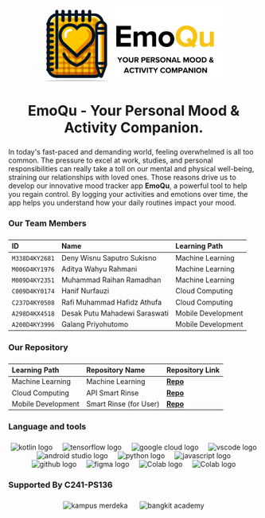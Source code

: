 <div align="center">
  <img height="150" src="https://github.com/EmoQu-Bangkit/.github/blob/main/profile/Yellow%20White%20Modern%20Minimal%20Pitch%20Deck%20Presentation.png"  />
</div>

<h1 align="center">
EmoQu - Your Personal Mood & Activity Companion.
</h1>

###

In today's fast-paced and demanding world, feeling overwhelmed is all too common. The pressure to excel at work, studies, and personal responsibilities can really take a toll on our mental and physical well-being, straining our relationships with loved ones. Those reasons drive us to develop our innovative mood tracker app **EmoQu**, a powerful tool to help you regain control. By logging your activities and emotions over time, the app helps you understand how your daily routines impact your mood.

###

<h3 align="left">  Our Team Members</h3>

###

  | ID              | Name                          | Learning Path       |
  |:----------------|:------------------------------|:--------------------|
  | `M338D4KY2681`  | Deny Wisnu Saputro Sukisno    | Machine Learning    |
  | `M006D4KY1976`  | Aditya Wahyu Rahmani          | Machine Learning    |
  | `M009D4KY2351`  | Muhammad Raihan Ramadhan      | Machine Learning    |
  | `C009D4KY0174`  | Hanif Nurfauzi                | Cloud Computing     |
  | `C237D4KY0508`  | Rafi Muhammad Hafidz Athufa   | Cloud Computing     |
  | `A298D4KX4518`  | Desak Putu Mahadewi Saraswati | Mobile Development  |
  | `A200D4KY3996`  | Galang Priyohutomo            | Mobile Development  |




###

<h3 align="left"> Our Repository</h3>

###


| Learning Path      | Repository Name                          | Repository  Link                                                         |
|:-------------------|:-----------------------------------------|:-------------------------------------------------------------------------|
| Machine Learning   | Machine Learning                            | **[Repo](https://github.com/EmoQu-Bangkit/MachineLearning)**          |
| Cloud Computing    | API Smart Rinse                          | **[Repo](https://github.com/EmoQu-Bangkit/CloudComputing)**              |
| Mobile Development | Smart Rinse (for User)                   | **[Repo](https://github.com/EmoQu-Bangkit/MobileDevelopment)**           |




<h3 align="left"> Language and tools</h3>

###

<div align="center">
  <img src="https://cdn.jsdelivr.net/gh/devicons/devicon/icons/kotlin/kotlin-original.svg" height="40" alt="kotlin logo"  />
  <img width="12" />
  <img src="https://cdn.jsdelivr.net/gh/devicons/devicon/icons/tensorflow/tensorflow-original.svg" height="40" alt="tensorflow logo"  />
  <img width="12" />
  <img src="https://cdn.jsdelivr.net/gh/devicons/devicon/icons/googlecloud/googlecloud-original.svg" height="40" alt="google cloud logo"  />
  <img width="12" />
  <img src="https://cdn.jsdelivr.net/gh/devicons/devicon/icons/vscode/vscode-original.svg" height="40" alt="vscode logo"  />
  <img width="12" />
  <img src="https://cdn.jsdelivr.net/gh/devicons/devicon/icons/androidstudio/androidstudio-original.svg" height="40" alt="android studio logo"  />
  <img width="12" />
  <img src="https://cdn.jsdelivr.net/gh/devicons/devicon/icons/python/python-original.svg" height="40" alt="python logo"  />
  <img width="12" />
  <img src="https://cdn.jsdelivr.net/gh/devicons/devicon/icons/javascript/javascript-original.svg" height="40" alt="javascript logo"  />
  <img width="12" />
  <img src="https://cdn.jsdelivr.net/gh/devicons/devicon/icons/github/github-original.svg" height="40" alt="github logo"  />
  <img width="12" />
  <img src="https://cdn.jsdelivr.net/gh/devicons/devicon/icons/figma/figma-original.svg" height="40" alt="figma logo"  />
  <img width="12" />
  <img src="https://upload.wikimedia.org/wikipedia/commons/d/d0/Google_Colaboratory_SVG_Logo.svg" height="40" alt="Colab logo"  />
  <img width="12" />
  <img src="https://upload.wikimedia.org/wikipedia/commons/thumb/1/1d/PyCharm_Icon.svg/1200px-PyCharm_Icon.svg.png" height="40" alt="Colab logo"  />
</div>

###

<h3 align="left">Supported By C241-PS136</h3>

###
<div align="center">
  <img src="" height="80" alt="kampus merdeka" style="margin-right:20px;"/>
  <img src="https://storage.googleapis.com/kampusmerdeka_kemdikbud_go_id/mitra/mitra_af66db2e-0997-4f52-9cc0-a14412eeeab9.png" height="80" alt="bangkit academy" style="margin-right:left0px;"/>
  
</div>
